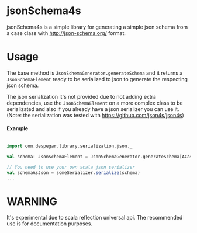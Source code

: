 jsonSchema4s
============

jsonSchema4s is a simple library for generating a simple json schema from a case class with http://json-schema.org/ format.

Usage
============

The base method is `JsonSchemaGenerator.generateSchema` and it returns a `JsonSchemaElement` ready to be serialized to json to generate the respecting json schema.

The json serialization it's not provided due to not adding extra dependencies, use the `JsonSchemaElement` on a more complex class to be serializated and also if you already have a json serializer you can use it. (Note: the serialization was tested with https://github.com/json4s/json4s)

#### Example

```scala

import com.despegar.library.serialization.json._

val schema: JsonSchemaElement = JsonSchemaGenerator.generateSchema[ACaseClass]

// You need to use your own scala json serializer
val schemaAsJson = someSerializer.serialize(schema)
...

```


WARNING
============

It's experimental due to scala reflection universal api. The recommended use is for documentation purposes.
